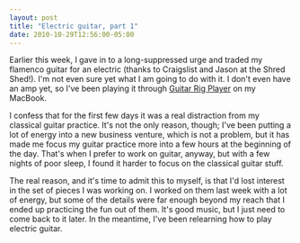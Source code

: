 ```yaml
---
layout: post
title: "Electric guitar, part 1"
date: 2010-10-29T12:56:00-05:00
---
```


Earlier this week, I gave in to a long-suppressed urge and traded my flamenco guitar for an electric (thanks to Craigslist and Jason at the Shred Shed!). I'm not even sure yet what I am going to do with it. I don't even have an amp yet, so I've been playing it through <a href="http://www.native-instruments.com/en/products/producer/guitar-rig-4-player/">Guitar Rig Player</a> on my MacBook.


I confess that for the first few days it was a real distraction from my classical guitar practice. It's not the only reason, though; I've been putting a lot of energy into a new business venture, which is not a problem, but it has made me focus my guitar practice more into a few hours at the beginning of the day. That's when I prefer to work on guitar, anyway, but with a few nights of poor sleep, I found it harder to focus on the classical guitar stuff.


The real reason, and it's time to admit this to myself, is that I'd lost interest in the set of pieces I was working on. I worked on them last week with a lot of energy, but some of the details were far enough beyond my reach that I ended up practicing the fun out of them. It's good music, but I just need to come back to it later. In the meantime, I've been relearning how to play electric guitar.

